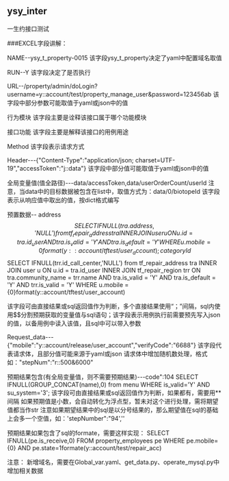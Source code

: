 ## ysy_inter
一生约接口测试

###EXCEL字段讲解：

NAME--ysy_t_property-0015
该字段ysy_t_property决定了yaml中配置域名取值

RUN--Y
该字段决定了是否执行

URL--/property/admin/doLogin?username=y::account/test/property_manage_user&password=123456ab
该字段中部分参数可能取值于yaml或json中的值

行为模块
该字段主要是诠释该接口属于哪个功能模块

接口功能
该字段主要是解释该接口的用例用途

Method
该字段表示请求方式

Header---{"Content-Type":"application/json; charset=UTF-19","accessToken":"j::data"}
该字段中部分值可能取值于yaml或json中的值

全局变量值(值全路径)---data/accessToken,data/userOrderCount/userId
注意，当data中的目标数据被包含在list中，取值方式为：data/0/biotopeId
该字段表示从响应值中取出的值，按dict格式编写

预置数据--
address$$SELECT IFNULL(tra.address,'NULL') from tf_repair_address tra INNER JOIN user u ON u.id = tra.id_user AND tra.is_valid = 'Y' AND tra.is_default = 'Y' WHERE u.mobile = {0}format(y::account/tftest/user_account);categoryId$$SELECT IFNULL(trr.id_call_center,'NULL') from tf_repair_address tra INNER JOIN user u ON u.id = tra.id_user INNER JOIN tf_repair_region trr ON tra.community_name = trr.name AND tra.is_valid = 'Y' AND tra.is_default = 'Y' AND trr.is_valid = 'Y' WHERE u.mobile = {0}format(y::account/tftest/user_account)

该字段可由直接结果或sql返回值作为判断，多个直接结果使用“；”间隔，sql内使用$$分割预期获取的变量值与sql语句；该字段表示用例执行前需要预先写入json的值，以备用例中读入该值，且sql中可以带入参数


Request_data---{"mobile":"y::account/release/user_account","verifyCode":"6688"}
该字段代表请求体，且部分值可能来源于yaml或json
请求体中增加随机数处理，格式如："stepNum":"r::500&6000"

预期结果包含(有全局变量值，则不需要预期结果)---code":104  SELECT IFNULL(GROUP_CONCAT(name),0) from menu WHERE is_valid='Y' AND su_system='3';
该字段可由直接结果或sql返回值作为判断，如果都有，需要用**间隔
如果预期值是小数，会自动转化为浮点型，暂未对这个进行处理，需将期望值都当作str
注意如果期望结果中的sql是以分号结果的，那么期望值在sql的基础上会多一个空值，如：'stepNumber":"94',''

预期结果如果包含了sql的formate，需要这样实现：
SELECT IFNULL(pe.is_receive,0) FROM property_employees pe WHERE pe.mobile={0} AND pe.state=1formate(y::account/test/repair_acc)


注意：
新增域名，需要在Global_var.yaml、get_data.py、operate_mysql.py中增加相关数据



